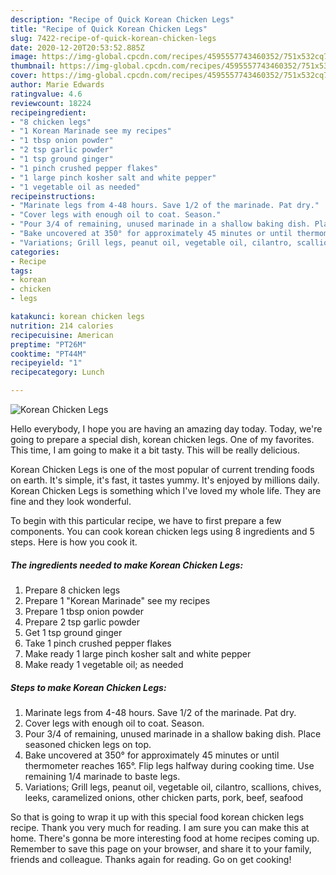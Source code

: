 ```yaml
---
description: "Recipe of Quick Korean Chicken Legs"
title: "Recipe of Quick Korean Chicken Legs"
slug: 7422-recipe-of-quick-korean-chicken-legs
date: 2020-12-20T20:53:52.885Z
image: https://img-global.cpcdn.com/recipes/4595557743460352/751x532cq70/korean-chicken-legs-recipe-main-photo.jpg
thumbnail: https://img-global.cpcdn.com/recipes/4595557743460352/751x532cq70/korean-chicken-legs-recipe-main-photo.jpg
cover: https://img-global.cpcdn.com/recipes/4595557743460352/751x532cq70/korean-chicken-legs-recipe-main-photo.jpg
author: Marie Edwards
ratingvalue: 4.6
reviewcount: 18224
recipeingredient:
- "8 chicken legs"
- "1 Korean Marinade see my recipes"
- "1 tbsp onion powder"
- "2 tsp garlic powder"
- "1 tsp ground ginger"
- "1 pinch crushed pepper flakes"
- "1 large pinch kosher salt and white pepper"
- "1 vegetable oil as needed"
recipeinstructions:
- "Marinate legs from 4-48 hours. Save 1/2 of the marinade. Pat dry."
- "Cover legs with enough oil to coat. Season."
- "Pour 3/4 of remaining, unused marinade in a shallow baking dish. Place seasoned chicken legs on top."
- "Bake uncovered at 350° for approximately 45 minutes or until thermometer reaches 165°. Flip legs halfway during cooking time. Use remaining 1/4 marinade to baste legs."
- "Variations; Grill legs, peanut oil, vegetable oil, cilantro, scallions, chives, leeks, caramelized onions, other chicken parts, pork, beef, seafood"
categories:
- Recipe
tags:
- korean
- chicken
- legs

katakunci: korean chicken legs 
nutrition: 214 calories
recipecuisine: American
preptime: "PT26M"
cooktime: "PT44M"
recipeyield: "1"
recipecategory: Lunch

---
```



![Korean Chicken Legs](https://img-global.cpcdn.com/recipes/4595557743460352/751x532cq70/korean-chicken-legs-recipe-main-photo.jpg)

Hello everybody, I hope you are having an amazing day today. Today, we're going to prepare a special dish, korean chicken legs. One of my favorites. This time, I am going to make it a bit tasty. This will be really delicious.



Korean Chicken Legs is one of the most popular of current trending foods on earth. It's simple, it's fast, it tastes yummy. It's enjoyed by millions daily. Korean Chicken Legs is something which I've loved my whole life. They are fine and they look wonderful.


To begin with this particular recipe, we have to first prepare a few components. You can cook korean chicken legs using 8 ingredients and 5 steps. Here is how you cook it.

<!--inarticleads1-->

##### The ingredients needed to make Korean Chicken Legs:

1. Prepare 8 chicken legs
1. Prepare 1 &#34;Korean Marinade&#34; see my recipes
1. Prepare 1 tbsp onion powder
1. Prepare 2 tsp garlic powder
1. Get 1 tsp ground ginger
1. Take 1 pinch crushed pepper flakes
1. Make ready 1 large pinch kosher salt and white pepper
1. Make ready 1 vegetable oil; as needed




<!--inarticleads2-->

##### Steps to make Korean Chicken Legs:

1. Marinate legs from 4-48 hours. Save 1/2 of the marinade. Pat dry.
1. Cover legs with enough oil to coat. Season.
1. Pour 3/4 of remaining, unused marinade in a shallow baking dish. Place seasoned chicken legs on top.
1. Bake uncovered at 350° for approximately 45 minutes or until thermometer reaches 165°. Flip legs halfway during cooking time. Use remaining 1/4 marinade to baste legs.
1. Variations; Grill legs, peanut oil, vegetable oil, cilantro, scallions, chives, leeks, caramelized onions, other chicken parts, pork, beef, seafood




So that is going to wrap it up with this special food korean chicken legs recipe. Thank you very much for reading. I am sure you can make this at home. There's gonna be more interesting food at home recipes coming up. Remember to save this page on your browser, and share it to your family, friends and colleague. Thanks again for reading. Go on get cooking!

